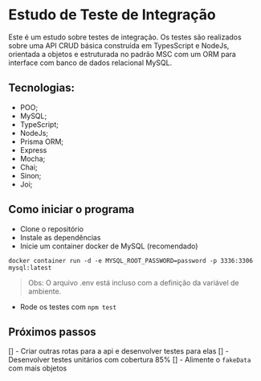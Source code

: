 # Estudo de Teste de Integração

Este é um estudo sobre testes de integração. Os testes são realizados sobre uma API CRUD básica construída em TypesScript e NodeJs, orientada a objetos e estruturada no padrão MSC com um ORM para interface com banco de dados relacional MySQL. 

## Tecnologias:

- POO;
- MySQL;
- TypeScript;
- NodeJs;
- Prisma ORM;
- Express
- Mocha;
- Chai;
- Sinon;
- Joi;


## Como iniciar o programa

- Clone o repositório
- Instale as dependências
- Inicie um container docker de MySQL (recomendado)

```
docker container run -d -e MYSQL_ROOT_PASSWORD=password -p 3336:3306 mysql:latest
```

> Obs: O arquivo .env está incluso com a definição da variável de ambiente. 

- Rode os testes com `npm test`

## Próximos passos

[] - Criar outras rotas para a api e desenvolver testes para elas
[] - Desenvolver testes unitários com cobertura 85% 
[] - Alimente o `fakeData` com mais objetos
